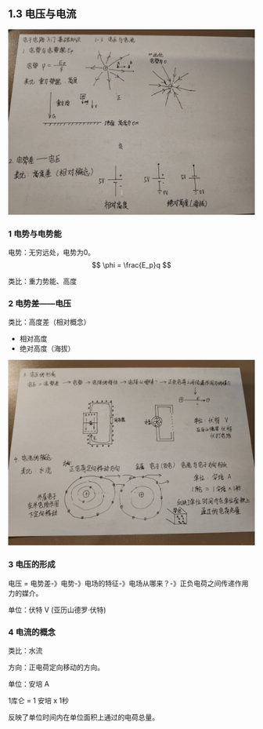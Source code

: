 
## 1.3 电压与电流
![](asset/1-3-1.jpg)
### 1 电势与电势能
电势：无穷远处，电势为0。
$$
\phi = \frac{E_p}q
$$

类比：重力势能、高度

### 2 电势差——电压
类比：高度差（相对概念）

- 相对高度
- 绝对高度（海拔）



![](asset/1-3-2.jpg)

### 3 电压的形成
电压 = 电势差-》电势-》电场的特征-》电场从哪来？-》正负电荷之间传递作用力的媒介。

单位：伏特 V (亚历山德罗·伏特)

### 4 电流的概念
类比：水流

方向：正电荷定向移动的方向。

单位：安培 A

1库仑 = 1 安培 x 1秒

反映了单位时间内在单位面积上通过的电荷总量。




